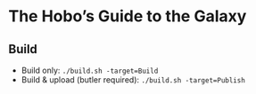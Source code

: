 # The Hobo’s Guide to the Galaxy

## Build

- Build only: `./build.sh -target=Build`
- Build & upload (butler required): `./build.sh -target=Publish`
